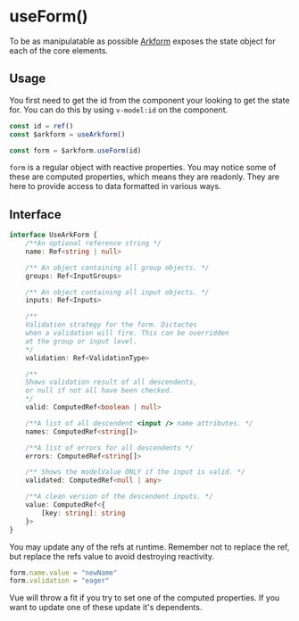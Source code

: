 
# useForm()

To be as manipulatable as possible [Arkform]() exposes the state object for each of the core elements.

## Usage

You first need to get the id from the component your looking to get the state for. You can do this by using `v-model:id` on the component. 

```typescript
const id = ref()
const $arkform = useArkform()

const form = $arkform.useForm(id)
```

`form` is a regular object with reactive properties. You may notice some of these are computed properties, which means they are readonly. They are here to provide access to data formatted in various ways.

## Interface 

```typescript
interface UseArkForm {
    /**An optional reference string */
    name: Ref<string | null>

    /** An object containing all group objects. */
    groups: Ref<InputGroups>

    /** An object containing all input objects. */
    inputs: Ref<Inputs>

    /**
    Validation strategy for the form. Dictactes
    when a validation will fire. This can be overridden
    at the group or input level.
    */
    validation: Ref<ValidationType>

    /**
    Shows validation result of all descendents,
    or null if not all have been checked.
    */
    valid: ComputedRef<boolean | null>

    /**A list of all descendent <input /> name attributes. */
    names: ComputedRef<string[]>

    /**A list of errors for all descendents */
    errors: ComputedRef<string[]>

    /** Shows the modelValue ONLY if the input is valid. */
    validated: ComputedRef<null | any>

    /**A clean version of the descendent inputs. */
    value: ComputedRef<{
        [key: string]: string
    }>
}
```

You may update any of the refs at runtime. Remember not to replace the ref, but replace the refs value to avoid destroying reactivity.

```typescript
form.name.value = "newName"
form.validation = "eager"
```

Vue will throw a fit if you try to set one of the computed properties. If you want to update one of these update it's dependents.
